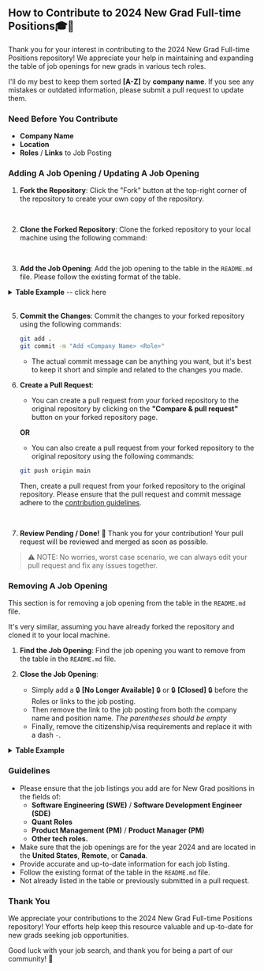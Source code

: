 ## How to Contribute to 2024 New Grad Full-time Positions🎓💼

Thank you for your interest in contributing to the 2024 New Grad Full-time Positions repository! We appreciate your help in maintaining and expanding the table of job openings for new grads in various tech roles.

I'll do my best to keep them sorted **[A-Z]** by **company name**. If you see any mistakes or outdated information, please submit a pull request to update them. 

### Need Before You Contribute
* **Company Name**
* **Location**
* **Roles** / **Links** to Job Posting

### Adding A Job Opening / Updating A Job Opening

1. **Fork the Repository**: Click the "Fork" button at the top-right corner of the repository to create your own copy of the repository.
<br>

2. **Clone the Forked Repository**: Clone the forked repository to your local machine using the following command:
<br>

3. **Add the Job Opening**: Add the job opening to the table in the `README.md` file. 
Please follow the existing format of the table.

<details>
<summary><b>Table Example</b> -- click here</summary> <br>

- If you were **ADDING** a job opening for *Walmart*:

| Company Name | Location | Roles | Citizenship/Visa Requirements | Date Added <br> mm/dd/yyyy |
| ------------ | -------- | ----- | ----------------------------- | --------------------------- |
| [Walmart](https://careers.walmart.com/) | Bentonville, AR (s) | ✅ [New Grad Software Engineer II](https://careers.walmart.com/)| US Citizen, Permanent Resident, OPT, Sponsorship, etc. | 10/01/2023 |


Placeholders for the table are as follows:
  - `Company Name`: The name of the company.
  - `Location`: The location(s) of the job opening.
  - `Roles`: Any additional Roles or links to the job posting.
    - The "✅" is not required, but if you still want to add it to keep it consistent with the rest of the repo, you can add it at the beginning of the role listing. 
  - `Citizenship/Visa Requirements`: The citizenship/visa requirements for the job opening.
  - `Date Added`: The date the job opening was Added to the repo. Must be in the format of `mm/dd/yyyy`.
     - This way we can keep the most recent job openings at the top of the table.

```java
| [Company Name](link-to-job-posting) | Location (s)  | [Position Name](link-to-job-posting)| US Citizen, Permanent Resident, Sponsorship | mm/dd/yyyy |
```

<br>

- If **UPDATING** a job opening, please follow the same format as above, but replace the link to the job posting with the new link, or add a new position name separated by a comma or a `<br>` tag.

| Company Name | Location | Roles | Citizenship/Visa Requirements | Date Added <br> mm/dd/yyyy |
| ------------ | -------- | ----- | ----------------------------- | --------------------------- |
| [Walmart](https://careers.walmart.com/) | Bentonville, AR (s) | ✅ [New Grad Software Engineer II](https://careers.walmart.com/) <br> ✅ [New Grad Product Manager](https://careers.walmart.com/)| US Citizen, Permanent Resident, OPT, Sponsorship, etc. | 10/01/2023 |

```java
| [Company Name](link-to-job-posting) | Location (s)  | [Position Name](link-to-job-posting), [New Position Name 2](link-to-job-posting-2)| US Citizen, Permanent Resident. | mm/dd/yyyy |
```


</details> 
<br>

5. **Commit the Changes**: Commit the changes to your forked repository using the following commands:

    ```bash
    git add .
    git commit -m "Add <Company Name> <Role>"
    ```

    - The actual commit message can be anything you want, but it's best to keep it short and simple and related to the changes you made.

6. **Create a Pull Request**:
    * You can create a pull request from your forked repository to the original repository by clicking on the **"Compare & pull request"** button on your forked repository page.

    **OR**

    * You can also create a pull request from your forked repository to the original repository using the following commands:

    ```bash
    git push origin main
    ```
    Then, create a pull request from your forked repository to the original repository. Please ensure that the pull request and commit message adhere to the [contribution guidelines](#guidelines).

    <br>

7. **Review Pending / Done!** 🎉 Thank you for your contribution! Your pull request will be reviewed and merged as soon as possible.

> ⚠️ NOTE: No worries, worst case scenario, we can always edit your pull request and fix any issues together.

### Removing A Job Opening

This section is for removing a job opening from the table in the `README.md` file.

It's very similar, assuming you have already forked the repository and cloned it to your local machine.

1. **Find the Job Opening**: Find the job opening you want to remove from the table in the `README.md` file.

2. **Close the Job Opening**: 
    - Simply add a 🔒 **[No Longer Available]** 🔒 or 🔒 **[Closed]** 🔒 before the Roles or links to the job posting.
    - Then remove the link to the job posting from both the company name and position name. *The parentheses should be empty*
    - Finally, remove the citizenship/visa requirements and replace it with a dash `-`.

<details>
<summary><b>Table Example</b></summary><br>

- This is what the *table* would look like if you were removing a job opening for *Walmart*:

| Company Name | Location | Roles | Citizenship/Visa Requirements | Date Added <br> mm/dd/yyyy |
| ------------ | -------- | ----- | ----------------------------- | --------------------------- |
| [Walmart]() | Bentonville, AR (s) | 🔒 **[Closed]** 🔒 [New Grad Software Engineer II]()| - | 10/05/2023 |

Placeholders for the table are as follows:
  - `Company Name`: The name of the company.
  - `Location`: The location(s) of the job opening.
  - `Roles`: Any additional Roles or links to the job posting.

```java
| [Company Name]() | Location (s)  | 🔒 **[Closed]** 🔒 [Position Name]()| - | mm/dd/yyyy |
```

</details>

### Guidelines

- Please ensure that the job listings you add are for New Grad positions in the fields of:
    * **Software Engineering (SWE)** / **Software Development Engineer (SDE)**
    * **Quant Roles**
    * **Product Management (PM)** / **Product Manager (PM)**
    * **Other tech roles.**
- Make sure that the job openings are for the year 2024 and are located in the **United States**, **Remote**, or **Canada**.
- Provide accurate and up-to-date information for each job listing.
- Follow the existing format of the table in the `README.md` file.
- Not already listed in the table or previously submitted in a pull request.


### Thank You

We appreciate your contributions to the 2024 New Grad Full-time Positions repository! Your efforts help keep this resource valuable and up-to-date for new grads seeking job opportunities.

Good luck with your job search, and thank you for being a part of our community! 🌟